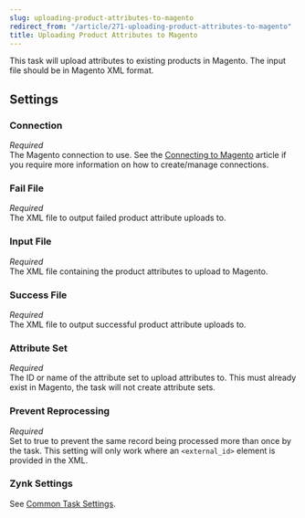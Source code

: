 ```yaml
---
slug: uploading-product-attributes-to-magento
redirect_from: "/article/271-uploading-product-attributes-to-magento"
title: Uploading Product Attributes to Magento
---
```

This task will upload attributes to existing products in Magento. The input file should be in Magento XML format.

## Settings
### Connection
_Required_  
The Magento connection to use. See the [Connecting to Magento](connecting-to-magento) article if you require more information on how to create/manage connections.

### Fail File
_Required_  
The XML file to output failed product attribute uploads to.

### Input File
_Required_  
The XML file containing the product attributes to upload to Magento.

### Success File
_Required_  
The XML file to output successful product attribute uploads to.

### Attribute Set
_Required_  
The ID or name of the attribute set to upload attributes to. This must already exist in Magento, the task will not create attribute sets. 

### Prevent Reprocessing
_Required_  
Set to true to prevent the same record being processed more than once by the task. This setting will only work where an `<external_id>` element is provided in the XML.

### Zynk Settings
See [Common Task Settings](common-task-settings).